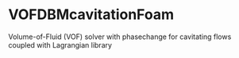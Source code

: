 # VOFDBMcavitationFoam
Volume-of-Fluid (VOF) solver with phasechange for cavitating flows coupled with Lagrangian library
